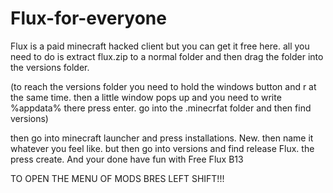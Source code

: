 # Flux-for-everyone
Flux is a paid minecraft hacked client but you can get it free here.
all you need to do is extract flux.zip to a normal folder and then drag the folder into the versions folder.

(to reach the versions folder you need to hold the windows button and  r at the same time. then a little window pops up and you need to write %appdata% there press enter.
go into the .minecrfat folder and then find versions)

then go into minecraft launcher and press installations.
New.
then name it whatever you feel like.
but then go into versions and find release Flux.
the press create.
And your done have fun with Free Flux B13



TO OPEN THE MENU OF MODS BRES LEFT SHIFT!!!

